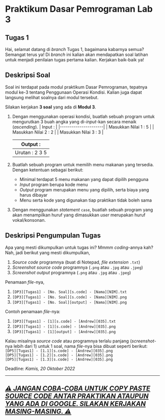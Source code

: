 # Praktikum Dasar Pemrograman Lab 3

## Tugas 1

Hai, selamat datang di _branch_ Tugas 1, bagaimana kabarnya semua? Semangat terus ya! Di _branch_ ini kalian akan mendapatkan soal latihan untuk menjadi penilaian tugas pertama kalian. Kerjakan baik-baik ya!

## Deskripsi Soal

Soal ini terdapat pada modul praktikum Dasar Pemrograman, tepatnya modul ke-3 tentang Penggunaan Operasi Kondisi. Kalian juga dapat langsung melihat soalnya dari modul tersebut.

Silakan kerjakan **3 soal** yang ada di **Modul 3**.

1. Dengan menggunakan operasi kondisi, buatlah sebuah program untuk mengurutkan 3 buah angka yang di-_input_-kan secara menaik (_ascending_).
   | Input :              |
   |----------------------|
   | Masukkan Nilai 1 : 5 |
   | Masukkan Nilai 2 : 2 |
   | Masukkan Nilai 3 : 3 |
   
   | Output :             |
   |----------------------|
   | Urutan : 2 3 5       |
   
2. Buatlah sebuah program untuk memilih menu makanan yang tersedia. Dengan ketentuan sebagai berikut:
   * Minimal terdapat 5 menu makanan yang dapat dipilih pengguna
   * _Input_ program berupa kode menu
   * _Output_ program merupakan menu yang dipilih, serta biaya yang harus dibayar
   * Menu serta kode yang digunakan tiap praktikan tidak boleh sama

3. Dengan menggunakan _statement_ `case`, buatlah sebuah program yang akan menampilkan huruf yang dimasukkan _user_ merupakan huruf vokal/konsonan.

## Deskripsi Pengumpulan Tugas

Apa yang mesti dikumpulkan untuk tugas ini? Mmmm _coding_-annya kah? Nah, jadi berikut yang mesti dikumpulkan,
1. _Source code_ programnya (buat di Notepad, _file extension_ `.txt`)
2. _Screenshot source code_ programnya (`.png` atau `.jpg` atau `.jpeg`)
3. _Screenshot output_ programnya (`.png` atau `.jpg` atau `.jpeg`)

Penamaan _file_-nya,
1. `[DP3][Tugas1] - [No. Soal][s.code] - [Nama][NIM].txt`
2. `[DP3][Tugas1] - [No. Soal][s.code] - [Nama][NIM].png`
3. `[DP3][Tugas1] - [No. Soal][output] - [Nama][NIM].png`

Contoh penamaan _file_-nya:
1. `[DP3][Tugas1] - [1][s.code] - [Andrew][035].txt`
2. `[DP3][Tugas1] - [1][s.code] - [Andrew][035].png`
3. `[DP3][Tugas1] - [1][output] - [Andrew][035].png`

Kalau misalnya _source code_ atau programnya terlalu panjang (_screenshot_-nya lebih dari 1) untuk 1 soal, nama _file_-nya bisa dibuat seperti berikut:  
`[DP5][Tugas1] - [1.1][s.code] - [Andrew][035].png`  
`[DP5][Tugas1] - [1.2][s.code] - [Andrew][035].png`  
`[DP5][Tugas1] - [1.3][s.code] - [Andrew][035].png`  

Deadline: *Kamis, 20 Oktober 2022*

---

<h2><ins><b><i>⚠️ JANGAN COBA-COBA UNTUK COPY PASTE SOURCE CODE ANTAR PRAKTIKAN ATAUPUN YANG ADA DI GOOGLE. SILAKAN KERJAKAN MASING-MASING. ⚠️</i></b></ins></h2>
